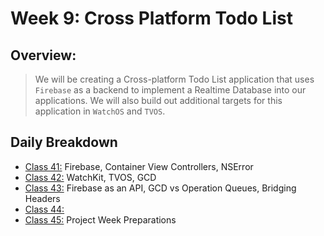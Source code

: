 # Week 9: Cross Platform Todo List

## Overview:
> We will be creating a Cross-platform Todo List application that uses `Firebase` as a backend to implement a Realtime Database into our applications.  We will also build out additional targets for this application in `WatchOS` and `TVOS`.  

## Daily Breakdown
  * [Class 41:](class-41/) Firebase, Container View Controllers, NSError  
  * [Class 42:](class-42/) WatchKit, TVOS, GCD  
  * [Class 43:](class-43/) Firebase as an API, GCD vs Operation Queues, Bridging Headers
  * [Class 44:](class-44/) 
  * [Class 45:](class-45/) Project Week Preparations  
